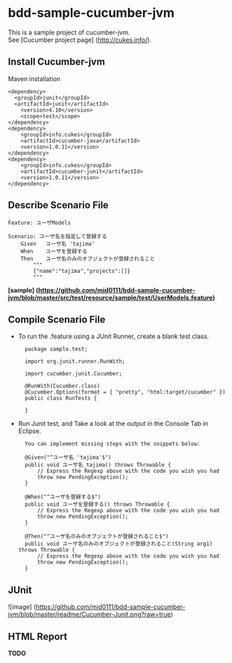 bdd-sample-cucumber-jvm
=======================

This is a sample project of cucumber-jvm.  
See [Cucumber project page] (http://cukes.info/).  


Install Cucumber-jvm
--------------------
Maven installation

    <dependency>
      <groupId>junit</groupId>
      <artifactId>junit</artifactId>
    	<version>4.10</version>
    	<scope>test</scope>
    </dependency>
    <dependency>
    	<groupId>info.cukes</groupId>
    	<artifactId>cucumber-java</artifactId>
    	<version>1.0.11</version>
    </dependency>
    <dependency>
    	<groupId>info.cukes</groupId>
    	<artifactId>cucumber-junit</artifactId>
    	<version>1.0.11</version>
    </dependency>


Describe Scenario File
----------------------

    Feature: ユーザModels

    Scenario: ユーザ名を指定して登録する
        Given   ユーザ名 'tajima'
        When    ユーザを登録する
        Then    ユーザ名のみのオブジェクトが登録されること
            """
            {"name":"tajima","projects":[]}
            """

**[sample] (https://github.com/mid0111/bdd-sample-cucumber-jvm/blob/master/src/test/resource/sample/test/UserModels.feature)**


Compile Scenario File
---------------------

+ To run the .feature using a JUnit Runner, create a blank test class.

        package sample.test;
    
        import org.junit.runner.RunWith;
    
        import cucumber.junit.Cucumber;
    
        @RunWith(Cucumber.class)
        @Cucumber.Options(format = { "pretty", "html:target/cucumber" })
        public class RunTests {
      
        }

+ Run Junit test, and Take a look at the output in the Console Tab in Eclipse.

        You can implement missing steps with the snippets below:
    
        @Given("^ユーザ名 'tajima'$")
        public void ユーザ名_tajima() throws Throwable {
            // Express the Regexp above with the code you wish you had
            throw new PendingException();
        }
        
        @When("^ユーザを登録する$")
        public void ユーザを登録する() throws Throwable {
            // Express the Regexp above with the code you wish you had
            throw new PendingException();
        }
        
        @Then("^ユーザ名のみのオブジェクトが登録されること$")
        public void ユーザ名のみのオブジェクトが登録されること(String arg1) throws Throwable {
            // Express the Regexp above with the code you wish you had
            throw new PendingException();
        }


JUnit
-----

![image] (https://github.com/mid0111/bdd-sample-cucumber-jvm/blob/master/readme/Cucumber-Junit.png?raw=true)


HTML Report
-----------

**TODO**

